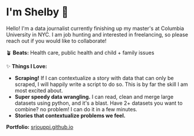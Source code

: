 # I'm Shelby 👋

Hello! I'm a data journalist currently finishing up my master's at Columbia University in NYC.
I am job hunting and interested in freelancing, so please reach out if you would like to collaborate!

🪴 **Beats:**
Health care, public health and child + family issues

✨ **Things I Love:**
* **Scraping!** If I can contextualize a story with data that can only be scraped, I will happily write a script to do so. This is by far the skill I am most excited about.
* **Super speedy data wrangling.** I can read, clean and merge large datasets using python, and it's a blast. Have 2+ datasets you want to combine? no problem! I can do it in a few minutes.
* **Stories that contextualize problems we feel.**

**Portfolio:**
[srjouppi.github.io](https://srjouppi.github.io)

